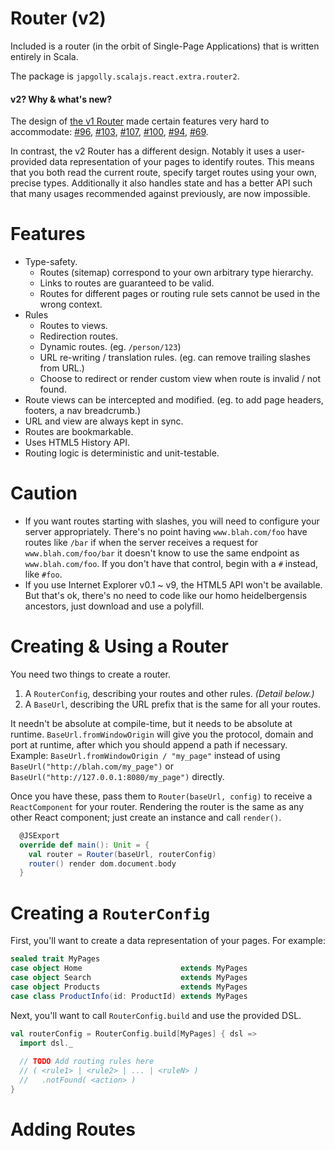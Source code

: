 Router (v2)
===========

Included is a router (in the orbit of Single-Page Applications) that is written entirely in Scala.

The package is `japgolly.scalajs.react.extra.router2`.

#### v2? Why & what's new?

The design of [the v1 Router](https://github.com/japgolly/scalajs-react/blob/master/extra/ROUTER.md)
made certain features very hard to accommodate:
[#96](https://github.com/japgolly/scalajs-react/issues/96),
[#103](https://github.com/japgolly/scalajs-react/issues/103),
[#107](https://github.com/japgolly/scalajs-react/issues/107),
[#100](https://github.com/japgolly/scalajs-react/issues/100),
[#94](https://github.com/japgolly/scalajs-react/issues/94),
[#69](https://github.com/japgolly/scalajs-react/issues/69).

In contrast, the v2 Router has a different design.
Notably it uses a user-provided data representation of your pages to identify routes.
This means that you both read the current route, specify target routes using your own, precise types.
Additionally it also handles state and has a better API such that many usages recommended against previously, are now impossible.

Features
========
* Type-safety.
  * Routes (sitemap) correspond to your own arbitrary type hierarchy.
  * Links to routes are guaranteed to be valid.
  * Routes for different pages or routing rule sets cannot be used in the wrong context.
* Rules
  * Routes to views.
  * Redirection routes.
  * Dynamic routes. (eg. `/person/123`)
  * URL re-writing / translation rules. (eg. can remove trailing slashes from URL.)
  * Choose to redirect or render custom view when route is invalid / not found.
* Route views can be intercepted and modified. (eg. to add page headers, footers, a nav breadcrumb.)
* URL and view are always kept in sync.
* Routes are bookmarkable.
* Uses HTML5 History API.
* Routing logic is deterministic and unit-testable.

Caution
=======

* If you want routes starting with slashes, you will need to configure your server appropriately.
  There's no point having `www.blah.com/foo` have routes like `/bar` if when the server receives a request for `www.blah.com/foo/bar` it doesn't know to use the same endpoint as `www.blah.com/foo`.
  If you don't have that control, begin with a `#` instead, like `#foo`.
* If you use Internet Explorer v0.1 ~ v9, the HTML5 API won't be available. But that's ok, there's no need to code like our homo heidelbergensis ancestors, just download and use a polyfill.

Creating & Using a Router
=========================

You need two things to create a router.

1. A `RouterConfig`, describing your routes and other rules. *(Detail below.)*
2. A `BaseUrl`, describing the URL prefix that is the same for all your routes.

  It needn't be absolute at compile-time, but it needs to be absolute at runtime. `BaseUrl.fromWindowOrigin` will give you the protocol, domain and port at runtime, after which you should append a path if necessary. Example: `BaseUrl.fromWindowOrigin / "my_page"` instead of using `BaseUrl("http://blah.com/my_page")` or `BaseUrl("http://127.0.0.1:8080/my_page")` directly.

Once you have these, pass them to `Router(baseUrl, config)` to receive a `ReactComponent` for your router.
Rendering the router is the same as any other React component; just create an instance and call `render()`.

```scala
  @JSExport
  override def main(): Unit = {
    val router = Router(baseUrl, routerConfig)
    router() render dom.document.body
  }
```

Creating a `RouterConfig`
=========================

First, you'll want to create a data representation of your pages. For example:
```scala
sealed trait MyPages
case object Home                      extends MyPages
case object Search                    extends MyPages
case object Products                  extends MyPages
case class ProductInfo(id: ProductId) extends MyPages
```

Next, you'll want to call `RouterConfig.build` and use the provided DSL.
```scala
val routerConfig = RouterConfig.build[MyPages] { dsl =>
  import dsl._
  
  // TODO Add routing rules here
  // ( <rule1> | <rule2> | ... | <ruleN> )
  //   .notFound( <action> )
}
```

Adding Routes
=============

